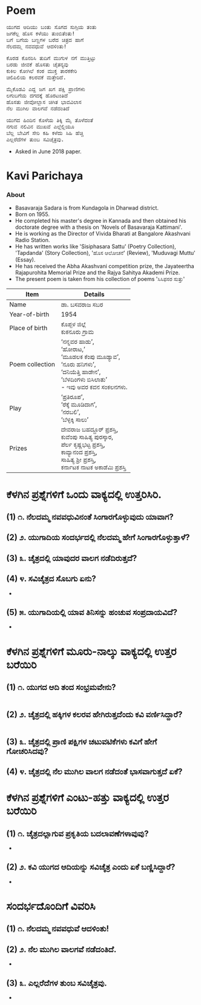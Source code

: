 # Poem
<pre>
ಯುಗದ ಆದಿಯು ಬಂತು ಸೊಗದ ಸುಗ್ಗಿಯ ತಂತು
ಜಗಕೆಲ್ಲ ಹೊಸ ಕಳೆಯು ತುಂಬಿತೆಂತು!
ಬಗೆ ಬಗೆಯ ಬಣ್ಣಗಳ ಬರೆದ ಚಿತ್ರದ ಹಾಗೆ
ನೆಲದಮ್ಮ ನವವಧುವೆ ಆದಳಿಂತು!
</pre>

<pre>
ಕೊರಡ ಕೊನರಿಸಿ ತುದಿಗೆ ಮುಗುಳ ನಗೆ ಮುತ್ತಿಟ್ಟು
ಬರಡು ಜೀವಕೆ ಹೊಸತು ಚೈತನ್ಯವು
ಕುಕಿಲ ಕೋಗಿಲೆ ಕಂಠ ಮುಕ್ತ ತಾರಕಕೇರಿ
ಚಿಲಿಪಿಲಿಯ ಕಲರವಕೆ ಮತ್ತೇರಿದೆ.
</pre>

<pre>
ಮೈಕೊಡವಿ ಎದ್ದ ಜಗ ಖಗ ಪಕ್ಷಿ ಪ್ರಾಣಿಗಳು
ಲಗುಬಗೆಯ ದಗದಕ್ಕೆ ಹೊರಟಂತಿದೆ
ಹೊಸತು ಜೀವೋಲ್ಲಾಸ ಚಿಗಿತ ಭಾವವಿಲಾಸ
ನೆಲ ಮುಗಿಲ ವಾಲಗವೆ ನಡೆದಂತಿದೆ
</pre>

<pre>
ಯುಗದ ಹಿಂದಿನ ಕೊಳೆಯ ತಿಕ್ಕಿ ಮೈ ತೊಳೆದಂತೆ
ನಗುವ ನಲಿವಿನ ಮುಖವೆ ಎಲ್ಲೆಲ್ಲಿಯೂ
ಬೆಲ್ಲ ಬೇವಿಗೆ ಸೇರಿ ಕಹಿ ಕಳೆದು ಸಿಹಿ ಹೆಚ್ಚಿ
ಎಲ್ಲರೆದೆಗಳ ತುಂಬ ಸವಿಚೈತ್ರವು.</pre>
</pre>

* Asked in June 2018 paper.

# Kavi Parichaya
### About 
* Basavaraja Sadara is from Kundagola in Dharwad district. 
* Born on 1955. 
* He completed his master's degree in Kannada and then obtained his doctorate degree with a thesis on 'Novels of Basavaraja Kattimani'. 
* He is working as the Director of Vivida Bharati at Bangalore Akashvani Radio Station.
* He has written works like 'Sisiphasara Sattu' (Poetry Collection), 'Tapdanda' (Story Collection), 'ಹೊಸ ಆಲೋಚನೆ' (Review), 'Muduvagi Muttu' (Essay).
* He has received the Abha Akashvani competition prize, the Jayateertha Rajapurohita Memorial Prize and the Rajya Sahitya Akademi Prize. 
* The present poem is taken from his collection of poems 'ಸಿಸಿಫಸರ ಸುತ್ತು'

|Item | Details|
|-|-|
|Name |ಡಾ. ಬಸವರಾಜ ಸಬರ|
|Year-of-birth|1954|
|Place of birth|ಕೊಪ್ಪಳ ಜಿಲ್ಲೆ <br> ಕುಕನೂರು ಗ್ರಾಮ|
|Poem collection | ‘ನನ್ನವರ ಹಾಡು’, <br> ‘ಹೋರಾಟ,’ <br>‘ಮೂಡಲಕ ಕೆಂಪು ಮೂಡ್ಯಾವ’,<br> ‘ನೂರು ಹನಿಗಳು’,<br> ‘ದನಿಯೆತ್ತಿ ಹಾಡೇನ’,<br> ‘ಬೆಳದಿಂಗಳು ಬಿಸಿಲಾತು’ <br> - ಇವು ಅವರ ಕವನ ಸಂಕಲನಗಳು. 
|Play| ‘ಪ್ರತಿರೂಪ’, <br> ‘ರೆಕ್ಕೆ ಮೂಡಿದಾಗ’, <br> ‘ನರಬಲಿ’, <br> ‘ಬೆಳ್ಳಕ್ಕಿ ಸಾಲು’ 
|Prizes| ದೇವರಾಜ ಬಹದ್ದೂರ್ ಪ್ರಶಸ್ತಿ, <br> ಕುವೆಂಪು ಸಾಹಿತ್ಯ ಪುರಸ್ಕಾರ, <br> ಪೆರ್ಲ ಕೃಷ್ಣಭಟ್ಟ ಪ್ರಶಸ್ತಿ, <br> ಕಾವ್ಯಾನಂದ ಪ್ರಶಸ್ತಿ, <br> ಸಾಹಿತ್ಯ ಶ್ರೀ ಪ್ರಶಸ್ತಿ, <br> ಕರ್ನಾಟಕ ನಾಟಕ ಅಕಾಡೆಮಿ ಪ್ರಶಸ್ತಿ <br>

# ಕೆಳಗಿನ ಪ್ರಶ್ನೆಗಳಿಗೆ ಒಂದು ವಾಕ್ಯದಲ್ಲಿ ಉತ್ತರಿಸಿರಿ.
## (1) ೧. ನೆಲದಮ್ಮ ನವವಧುವಿನಂತೆ ಸಿಂಗಾರಗೊಳ್ಳುವುದು ಯಾವಾಗ?

## (2) ೨. ಯುಗಾದಿಯ ಸಂದರ್ಭದಲ್ಲಿ ನೆಲದಮ್ಮ ಹೇಗೆ ಸಿಂಗಾರಗೊಳ್ಳುತ್ತಾಳೆ?

## (3) ೩. ಚೈತ್ರದಲ್ಲಿ ಯಾವುದರ ವಾಲಗ ನಡೆದಿರುತ್ತದೆ?

## (4) ೪. ಸವಿಚೈತ್ರದ ಸೊಬಗು ಏನು?
*

## (5) ೫. ಯುಗಾದಿಯಲ್ಲಿ ಯಾವ ತಿನಿಸನ್ನು ಹಂಚುವ ಸಂಪ್ರದಾಯವಿದೆ?
*

# ಕೆಳಗಿನ ಪ್ರಶ್ನೆಗಳಿಗೆ ಮೂರು-ನಾಲ್ಕು ವಾಕ್ಯದಲ್ಲಿ ಉತ್ತರ ಬರೆಯಿರಿ
## (1) ೧. ಯುಗದ ಆದಿ ತಂದ ಸಂಭ್ರಮವೇನು?
<pre>
</pre>

## (2) ೨. ಚೈತ್ರದಲ್ಲಿ ಹಕ್ಕಿಗಳ ಕಲರವ ಹೇಗಿರುತ್ತದೆಂದು ಕವಿ ವರ್ಣಿಸಿದ್ದಾರೆ?
<pre>
</pre>

## (3) ೩. ಚೈತ್ರದಲ್ಲಿ ಪ್ರಾಣಿ ಪಕ್ಷಿಗಳ ಚಟುವಟಿಕೆಗಳು ಕವಿಗೆ ಹೇಗೆ ಗೋಚರಿಸಿದವು?

## (4) ೪. ಚೈತ್ರದಲ್ಲಿ ನೆಲ ಮುಗಿಲ ವಾಲಗ ನಡೆದಂತೆ ಭಾಸವಾಗುತ್ತದೆ ಏಕೆ?


# ಕೆಳಗಿನ ಪ್ರಶ್ನೆಗಳಿಗೆ ಎಂಟು-ಹತ್ತು  ವಾಕ್ಯದಲ್ಲಿ ಉತ್ತರ ಬರೆಯಿರಿ
## (1)  ೧. ಚೈತ್ರದಲ್ಲಾಗುವ ಪ್ರಕೃತಿಯ ಬದಲಾವಣೆಗಳಾವುವು?
*

## (2) ೨. ಕವಿ ಯುಗದ ಆದಿಯನ್ನು ಸವಿಚೈತ್ರ ಎಂದು ಏಕೆ ಬಣ್ಣಿಸಿದ್ದಾರೆ?
*

# ಸಂದರ್ಭದೊಂದಿಗೆ ವಿವರಿಸಿ
## (1) ೧. ನೆಲದಮ್ಮ ನವವಧುವೆ ಆದಳಿಂತು!

## (2) ೨. ನೆಲ ಮುಗಿಲ ವಾಲಗವೆ ನಡೆದಂತಿದೆ.
*

## (3) ೩. ಎಲ್ಲರೆದೆಗಳ ತುಂಬ ಸವಿಚೈತ್ರವು.
*
